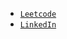 
- <code>[Leetcode](https://leetcode.com/SDI/)</code>
- <code>[LinkedIn](https://www.linkedin.com/in/denys-skychko-7a02a191/)</code>
